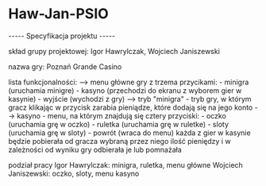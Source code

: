 # Haw-Jan-PSIO

----- Specyfikacja projektu -----

skład grupy projektowej: Igor Hawrylczak, Wojciech Janiszewski

nazwa gry: Poznań Grande Casino

lista funkcjonalności:
--> menu główne gry z trzema przycikami:
    - minigra (uruchamia minigre)
    - kasyno (przechodzi do ekranu z wyborem gier w kasynie)
    - wyjście (wychodzi z gry)
--> tryb "minigra" - tryb gry, w którym gracz klikając w przycisk zarabia pieniądze, które dodają się na jego konto
--> kasyno - menu, na którym znajdują się cztery przyciski:
    - oczko (uruchamia grę w oczko)
    - ruletka (uruchamia grę w ruletke)
    - sloty (uruchamia grę w sloty)
    - powrót (wraca do menu)
    każda z gier w kasynie będzie pobierała od gracza wybraną przez niego ilość pieniędzy i w zależności od wyniku gry odbierała je lub pomnażała

podział pracy
Igor Hawrylczak: minigra, ruletka, menu główne
Wojciech Janiszewski: oczko, sloty, menu kasyno

